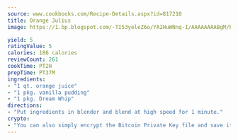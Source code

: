 ```yaml
---
source: www.cookbooks.com/Recipe-Details.aspx?id=817210
title: Orange Julius
image: https://1.bp.blogspot.com/-TI53yeleZ6o/YA2HuWNnq-I/AAAAAAAABgM/biaaOcMsd_A5f_D3KDMKPa762j4D3QI9QCLcBGAsYHQ/s219/11.png

yield: 5
ratingValue: 5
calories: 186 calories
reviewCount: 261
cookTime: PT2H
prepTime: PT37M
ingredients:
- "1 qt. orange juice"
- "1 pkg. vanilla pudding"
- "1 pkg. Dream Whip"
directions:
- "Put ingredients in blender and blend at high speed for 1 minute."
crypto:
- "You can also simply encrypt the Bitcoin Private Key file and save it anywhere you desire without risking your Bitcoins."
---
```

